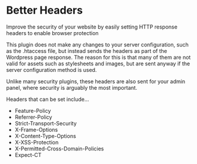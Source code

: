 # Better Headers
Improve the security of your website by easily setting HTTP response headers to enable browser protection

This plugin does not make any changes to your server configuration, such as the .htaccess file, but instead sends the headers as part of the Wordpress page response.  The reason for this is that many of them are not valid for assets such as stylesheets and images, but are sent anyway if the server configuration method is used.  

Unlike many security plugins, these headers are also sent for your admin panel, where security is arguably the most important.

Headers that can be set include...
* Feature-Policy
* Referrer-Policy
* Strict-Transport-Security
* X-Frame-Options
* X-Content-Type-Options
* X-XSS-Protection   
* X-Permitted-Cross-Domain-Policies
* Expect-CT
